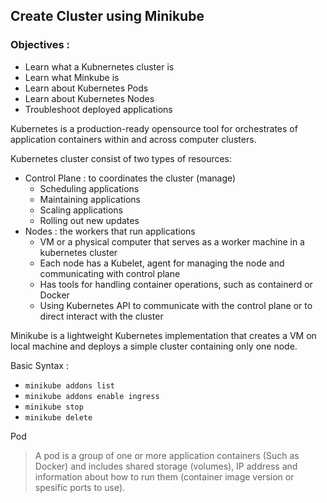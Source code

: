 ## Create Cluster using Minikube

### Objectives :

- Learn what a Kubnernetes cluster is
- Learn what Minkube is
- Learn about Kubernetes Pods
- Learn about Kubernetes Nodes
- Troubleshoot deployed applications

Kubernetes is a production-ready opensource tool for orchestrates of application containers within and across computer clusters.

Kubernetes cluster consist of two types of resources:

- Control Plane : to coordinates the cluster (manage)
  - Scheduling applications
  - Maintaining applications
  - Scaling applications
  - Rolling out new updates
- Nodes : the workers that run applications
  - VM or a physical computer that serves as a worker machine in a kubernetes cluster
  - Each node has a Kubelet, agent for managing the node and communicating with control plane
  - Has tools for handling container operations, such as containerd or Docker
  - Using Kubernetes API to communicate with the control plane or to direct interact with the cluster

Minikube is a lightweight Kubernetes implementation that creates a VM on local machine and deploys a simple cluster containing only one node.

Basic Syntax :

- `minikube addons list`
- `minikube addons enable ingress`
- `minikube stop`
- `minikube delete`

Pod

> A pod is a group of one or more application containers (Such as Docker) and includes shared storage (volumes), IP address and information about how to run them (container image version or spesific ports to use).
